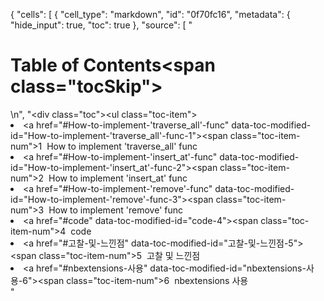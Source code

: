 {
 "cells": [
  {
   "cell_type": "markdown",
   "id": "0f70fc16",
   "metadata": {
    "hide_input": true,
    "toc": true
   },
   "source": [
    "<h1>Table of Contents<span class=\"tocSkip\"></span></h1>\n",
    "<div class=\"toc\"><ul class=\"toc-item\"><li><span><a href=\"#How-to-implement-'traverse_all'-func\" data-toc-modified-id=\"How-to-implement-'traverse_all'-func-1\"><span class=\"toc-item-num\">1&nbsp;&nbsp;</span>How to implement 'traverse_all' func</a></span></li><li><span><a href=\"#How-to-implement-'insert_at'-func\" data-toc-modified-id=\"How-to-implement-'insert_at'-func-2\"><span class=\"toc-item-num\">2&nbsp;&nbsp;</span>How to implement 'insert_at' func</a></span></li><li><span><a href=\"#How-to-implement-'remove'-func\" data-toc-modified-id=\"How-to-implement-'remove'-func-3\"><span class=\"toc-item-num\">3&nbsp;&nbsp;</span>How to implement 'remove' func</a></span></li><li><span><a href=\"#code\" data-toc-modified-id=\"code-4\"><span class=\"toc-item-num\">4&nbsp;&nbsp;</span>code</a></span></li><li><span><a href=\"#고찰-및-느낀점\" data-toc-modified-id=\"고찰-및-느낀점-5\"><span class=\"toc-item-num\">5&nbsp;&nbsp;</span>고찰 및 느낀점</a></span></li><li><span><a href=\"#nbextensions-사용\" data-toc-modified-id=\"nbextensions-사용-6\"><span class=\"toc-item-num\">6&nbsp;&nbsp;</span>nbextensions 사용</a></span></li></ul></div>"

